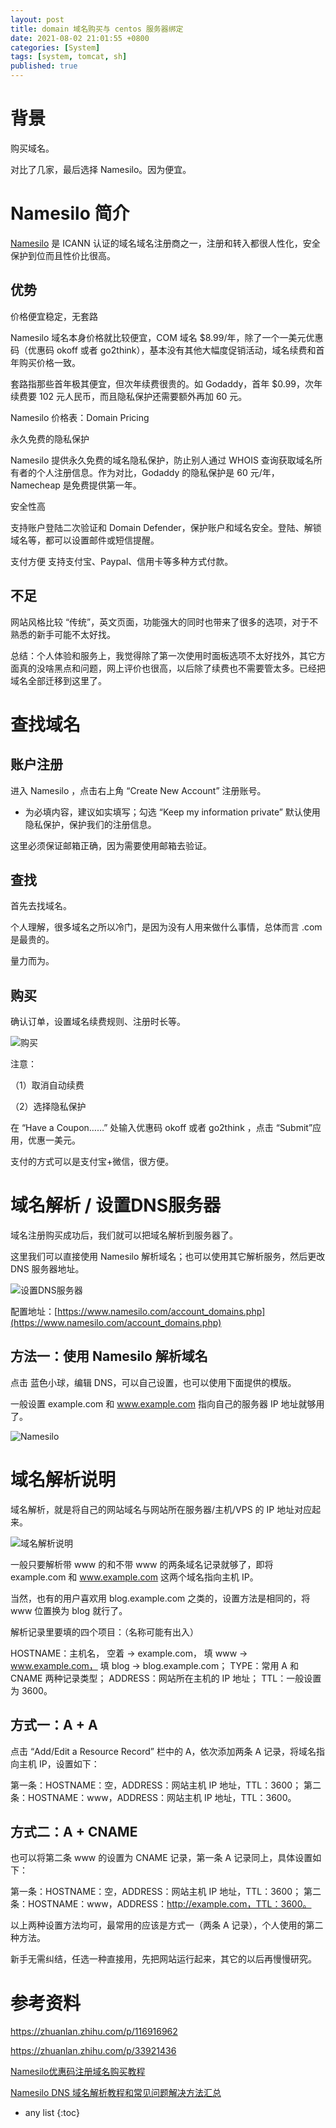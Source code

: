 ```yaml
---
layout: post
title: domain 域名购买与 centos 服务器绑定
date: 2021-08-02 21:01:55 +0800
categories: [System]
tags: [system, tomcat, sh]
published: true
---
```


# 背景

购买域名。

对比了几家，最后选择 Namesilo。因为便宜。

# Namesilo 简介

[Namesilo](https://www.namesilo.com/) 是 ICANN 认证的域名域名注册商之一，注册和转入都很人性化，安全保护到位而且性价比很高。

## 优势

价格便宜稳定，无套路

Namesilo 域名本身价格就比较便宜，COM 域名 $8.99/年，除了一个一美元优惠码（优惠码 okoff 或者 go2think），基本没有其他大幅度促销活动，域名续费和首年购买价格一致。

套路指那些首年极其便宜，但次年续费很贵的。如 Godaddy，首年 $0.99，次年续费要 102 元人民币，而且隐私保护还需要额外再加 60 元。

Namesilo 价格表：Domain Pricing

永久免费的隐私保护

Namesilo 提供永久免费的域名隐私保护，防止别人通过 WHOIS 查询获取域名所有者的个人注册信息。作为对比，Godaddy 的隐私保护是 60 元/年，Namecheap 是免费提供第一年。

安全性高

支持账户登陆二次验证和 Domain Defender，保护账户和域名安全。登陆、解锁域名等，都可以设置邮件或短信提醒。

支付方便
支持支付宝、Paypal、信用卡等多种方式付款。

## 不足

网站风格比较 “传统”，英文页面，功能强大的同时也带来了很多的选项，对于不熟悉的新手可能不太好找。

总结：个人体验和服务上，我觉得除了第一次使用时面板选项不太好找外，其它方面真的没啥黑点和问题，网上评价也很高，以后除了续费也不需要管太多。已经把域名全部迁移到这里了。

# 查找域名

## 账户注册

进入 Namesilo ，点击右上角 “Create New Account” 注册账号。

* 为必填内容，建议如实填写；勾选 “Keep my information private” 默认使用隐私保护，保护我们的注册信息。

这里必须保证邮箱正确，因为需要使用邮箱去验证。

## 查找

首先去找域名。

个人理解，很多域名之所以冷门，是因为没有人用来做什么事情，总体而言 .com 是最贵的。

量力而为。


## 购买

确认订单，设置域名续费规则、注册时长等。

![购买](https://pic1.zhimg.com/80/v2-47febc8d3aad8c008f3661025bfd9c70_720w.jpg)

注意：

（1）取消自动续费

（2）选择隐私保护

在 “Have a Coupon……” 处输入优惠码 okoff 或者 go2think ，点击 “Submit”应用，优惠一美元。

支付的方式可以是支付宝+微信，很方便。


# 域名解析 / 设置DNS服务器

域名注册购买成功后，我们就可以把域名解析到服务器了。

这里我们可以直接使用 Namesilo 解析域名；也可以使用其它解析服务，然后更改 DNS 服务器地址。

![设置DNS服务器](https://pic3.zhimg.com/80/v2-d685f9aa06f1c2668f0fdcf9c867d2b2_720w.jpg)

配置地址：[https://www.namesilo.com/account_domains.php](https://www.namesilo.com/account_domains.php)

## 方法一：使用 Namesilo 解析域名

点击 蓝色小球，编辑 DNS，可以自己设置，也可以使用下面提供的模版。

一般设置 example.com 和 www.example.com 指向自己的服务器 IP 地址就够用了。

![Namesilo](https://pic4.zhimg.com/80/v2-96099b7c9debdaf41bee705a2e147f7b_720w.jpg)


# 域名解析说明

域名解析，就是将自己的网站域名与网站所在服务器/主机/VPS 的 IP 地址对应起来。

![域名解析说明](https://pic2.zhimg.com/80/v2-c11219a53b10027cf000214a80ff2829_720w.jpg)

一般只要解析带 www 的和不带 www 的两条域名记录就够了，即将 example.com 和 www.example.com 这两个域名指向主机 IP。

当然，也有的用户喜欢用 blog.example.com 之类的，设置方法是相同的，将 www 位置换为 blog 就行了。

解析记录里要填的四个项目：（名称可能有出入）

HOSTNAME：主机名，
空着 -> example.com，
填 www -> www.example.com，
填 blog -> blog.example.com；
TYPE：常用 A 和 CNAME 两种记录类型；
ADDRESS：网站所在主机的 IP 地址；
TTL：一般设置为 3600。

## 方式一：A + A

点击 “Add/Edit a Resource Record” 栏中的 A，依次添加两条 A 记录，将域名指向主机 IP，设置如下：

第一条：HOSTNAME：空，ADDRESS：网站主机 IP 地址，TTL：3600；
第二条：HOSTNAME：www，ADDRESS：网站主机 IP 地址，TTL：3600。

## 方式二：A + CNAME

也可以将第二条 www 的设置为 CNAME 记录，第一条 A 记录同上，具体设置如下：

第一条：HOSTNAME：空，ADDRESS：网站主机 IP 地址，TTL：3600；
第二条：HOSTNAME：www，ADDRESS：http://example.com，TTL：3600。

以上两种设置方法均可，最常用的应该是方式一（两条 A 记录），个人使用的第二种方法。

新手无需纠结，任选一种直接用，先把网站运行起来，其它的以后再慢慢研究。

# 参考资料

https://zhuanlan.zhihu.com/p/116916962

https://zhuanlan.zhihu.com/p/33921436

[Namesilo优惠码注册域名购买教程](https://www.1deng.me/namesilo-sign-up-tutorial.html)

[Namesilo DNS 域名解析教程和常见问题解决方法汇总](https://zhuanlan.zhihu.com/p/86961133)

* any list
{:toc}